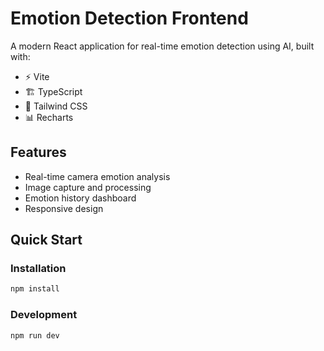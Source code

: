 # Emotion Detection Frontend

A modern React application for real-time emotion detection using AI, built with:

- ⚡ Vite
- 🏗️ TypeScript
- 🎨 Tailwind CSS
- 📊 Recharts

## Features

- Real-time camera emotion analysis
- Image capture and processing
- Emotion history dashboard
- Responsive design

## Quick Start

### Installation
```bash
npm install
```
### Development
```bash
npm run dev
```